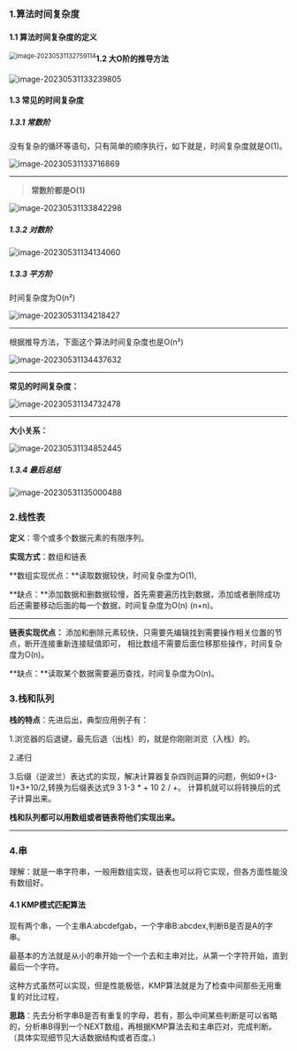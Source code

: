 ### 1.算法时间复杂度

#### 1.1 算法时间复杂度的定义

<img src="大话数据结构相关笔记.assets/image-20230531132759114.png" alt="image-20230531132759114" style="zoom: 80%; float:left;" />

#### 1.2 大O阶的推导方法

![image-20230531133239805](大话数据结构相关笔记.assets/image-20230531133239805.png)

#### 1.3 常见的时间复杂度

##### 1.3.1 常数阶

没有复杂的循环等语句，只有简单的顺序执行，如下就是，时间复杂度就是O(1)。

![image-20230531133716869](大话数据结构相关笔记.assets/image-20230531133716869.png)

___



> **常数阶都是O(1)**

![image-20230531133842298](大话数据结构相关笔记.assets/image-20230531133842298.png)

##### 1.3.2 对数阶

![image-20230531134134060](大话数据结构相关笔记.assets/image-20230531134134060.png)

##### 1.3.3 平方阶

时间复杂度为O(n²)

![image-20230531134218427](大话数据结构相关笔记.assets/image-20230531134218427.png)

___



根据推导方法，下面这个算法时间复杂度也是O(n²)

![image-20230531134437632](大话数据结构相关笔记.assets/image-20230531134437632.png)

___

**常见的时间复杂度：**

![image-20230531134732478](大话数据结构相关笔记.assets/image-20230531134732478.png)

___

**大小关系：**

![image-20230531134852445](大话数据结构相关笔记.assets/image-20230531134852445.png)

##### 1.3.4 最后总结

![image-20230531135000488](大话数据结构相关笔记.assets/image-20230531135000488.png)

###  2.线性表

**定义**：零个或多个数据元素的有限序列。

**实现方式**：数组和链表

**数组实现优点：**读取数据较快，时间复杂度为O(1),

**缺点：**添加数据和删数据较慢，首先需要遍历找到数据，添加或者删除成功后还需要移动后面的每一个数据，时间复杂度为O(n)   (n+n)。

____

**链表实现优点：** 添加和删除元素较快，只需要先编辑找到需要操作相关位置的节点，断开连接重新连接赋值即可， 相比数组不需要后面位移那些操作，时间复杂度为O(n)。

**缺点：**读取某个数据需要遍历查找，时间复杂度为O(n)。

###  3.栈和队列

**栈的特点**：先进后出，典型应用例子有：

1.浏览器的后退键，最先后退（出栈）的，就是你刚刚浏览（入栈）的。

2.递归

3.后缀（逆波兰）表达式的实现，解决计算器复杂四则运算的问题，例如9+(3-1)*3+10/2,转换为后缀表达式9 3 1-3 * + 10 2 / +。 计算机就可以将转换后的式子计算出来。

**栈和队列都可以用数组或者链表将他们实现出来。**

----



### 4.串

理解：就是一串字符串，一般用数组实现，链表也可以将它实现，但各方面性能没有数组好。

#### 4.1 KMP模式匹配算法

现有两个串，一个主串A:abcdefgab，一个字串B:abcdex,判断B是否是A的字串。

最基本的方法就是从小的串开始一个一个去和主串对比，从第一个字符开始，直到最后一个字符。

这种方式虽然可以实现，但是性能极低，KMP算法就是为了检查中间那些无用重复的对比过程，

**思路**：先去分析字串B是否有重复的字母，若有，那么中间某些判断是可以省略的，分析串B得到一个NEXT数组，再根据KMP算法去和主串匹对，完成判断。（具体实现细节见大话数据结构或者百度。）

